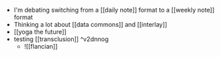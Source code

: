 - I'm debating switching from a [[daily note]] format to a [[weekly note]] format
- Thinking a lot about [[data commons]] and [[interlay]]
- [[yoga the future]]
- testing [[transclusion]] ^v2dnnog
	- ![[flancian]]